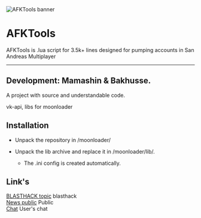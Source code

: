<image src="/AFKTools banner.png" alt="AFKTools banner">
  
# AFKTools
AFKTools is .lua script for 3.5k+ lines designed for pumping accounts in San Andreas Multiplayer

---
## Development: Mamashin & Bakhusse. 

A project with source and understandable code. 

vk-api, libs for moonloader
  
## Installation

 - Unpack the repository in /moonloader/

  - Unpack the lib archive and replace it in /moonloader/lib/.

    - The .ini config is created automatically.

  
## Link's
[BLASTHACK topic](https://www.blast.hk/threads/139278/) blasthack <br>
[News public](https://vk.com/notify.arizona) Public <br>
[Chat](https://vk.me/join/OznKTxWIyyzo20jNxgdqqNkop85ZPJE1Xa0=) User's chat
  
  
